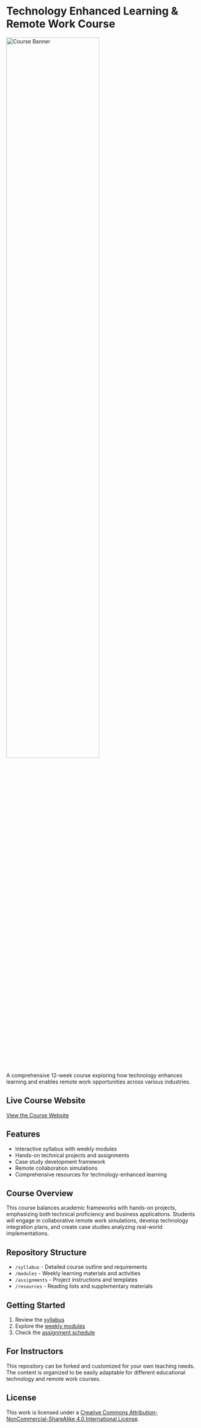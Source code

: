 # Technology Enhanced Learning & Remote Work Course

<p><img src="assets/images/course-banner.jpg" width="70%" alt="Course Banner"></p>

A comprehensive 12-week course exploring how technology enhances learning and enables remote work opportunities across various industries.

## Live Course Website

[View the Course Website](https://Freddricklogan.github.io/tech-enhanced-learning/)

## Features

- Interactive syllabus with weekly modules
- Hands-on technical projects and assignments
- Case study development framework
- Remote collaboration simulations
- Comprehensive resources for technology-enhanced learning

## Course Overview

This course balances academic frameworks with hands-on projects, emphasizing both technical proficiency and business applications. Students will engage in collaborative remote work simulations, develop technology integration plans, and create case studies analyzing real-world implementations.

## Repository Structure

- `/syllabus` - Detailed course outline and requirements
- `/modules` - Weekly learning materials and activities
- `/assignments` - Project instructions and templates
- `/resources` - Reading lists and supplementary materials

## Getting Started

1.  Review the [syllabus](syllabus/)
2.  Explore the [weekly modules](modules/)
3.  Check the [assignment schedule](assignments/)

## For Instructors

This repository can be forked and customized for your own teaching needs. The content is organized to be easily adaptable for different educational technology and remote work courses.

## License

This work is licensed under a [Creative Commons Attribution-NonCommercial-ShareAlike 4.0 International License](https://creativecommons.org/licenses/by-nc-sa/4.0/).
